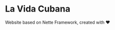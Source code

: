 # La Vida Cubana
Website based on Nette Framework, created with <g-emoji alias="heart" fallback-src="https://assets-cdn.github.com/images/icons/emoji/unicode/2764.png">❤️</g-emoji>
